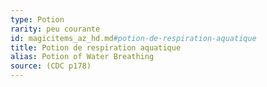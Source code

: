 ```yaml
---
type: Potion
rarity: peu courante
id: magicitems_az_hd.md#potion-de-respiration-aquatique
title: Potion de respiration aquatique
alias: Potion of Water Breathing
source: (CDC p178)
---
```


